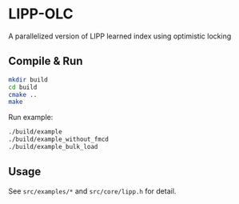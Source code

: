 # LIPP-OLC

A parallelized version of LIPP learned index using optimistic locking

## Compile & Run

```bash
mkdir build
cd build
cmake ..
make
```

Run example:

```bash
./build/example
./build/example_without_fmcd
./build/example_bulk_load
```

## Usage

See `src/examples/*` and `src/core/lipp.h` for detail.


